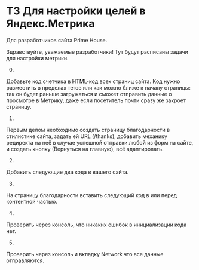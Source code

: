 # ТЗ Для настройки целей в Яндекс.Метрика
Для разработчиков сайта Prime House.

Здравствуйте, уважаемые разработчики!
Тут будут расписаны задачи для настройки метрики.

0.
Добавьте код счетчика в HTML-код всех страниц сайта. Код нужно разместить в пределах тегов <head> </head> или <body> </body> как можно ближе к началу страницы: так он будет раньше загружаться и сможет отправить данные о просмотре в Метрику, даже если посетитель почти сразу же закроет страницу.

<!-- Yandex.Metrika counter -->
<script type="text/javascript" >
   (function(m,e,t,r,i,k,a){m[i]=m[i]||function(){(m[i].a=m[i].a||[]).push(arguments)};
   m[i].l=1*new Date();
   for (var j = 0; j < document.scripts.length; j++) {if (document.scripts[j].src === r) { return; }}
   k=e.createElement(t),a=e.getElementsByTagName(t)[0],k.async=1,k.src=r,a.parentNode.insertBefore(k,a)})
   (window, document, "script", "https://mc.yandex.ru/metrika/tag.js", "ym");

   ym(95588452, "init", {
        clickmap:true,
        trackLinks:true,
        accurateTrackBounce:true,
        webvisor:true
   });
</script>
<noscript><div><img src="https://mc.yandex.ru/watch/95588452" style="position:absolute; left:-9999px;" alt="" /></div></noscript>
<!-- /Yandex.Metrika counter -->

1.
Первым делом необходимо создать страницу благодарности в стилистике сайта, задать ей URL (/thanks), добавить механику редиректа на неё в случае успешной отправки любой из форм на сайте, и создать кнопку (Вернуться на главную), всё адаптировать.

2.
Добавить следующие два кода в <head> вашего сайта.

<script type="text/javascript">
	document.addEventListener("DOMContentLoaded", function(event) {
	setTimeout(function() {
	ym(95463677,'reachGoal','timeonsite'); return true; }, 30000)
	});
</script>

<script type="text/javascript">
	document.addEventListener("DOMContentLoaded", function(event) {
	setTimeout(function() {
	ym(95463677,'reachGoal','timeonsite'); return true; }, 60000)
	});
</script>

3.
На страницу благодарности вставить следующий код в <head> или <body> перед контентной частью.

<script type="text/javascript">
    window.onload = function() {
        ym(95463677, 'reachGoal', 'thankspage')
    }
</script>

4.
Проверить через консоль, что никаких ошибок в инициализации кода нет.

5.
Проверить через консоль и вкладку Network что все данные отправляются.
